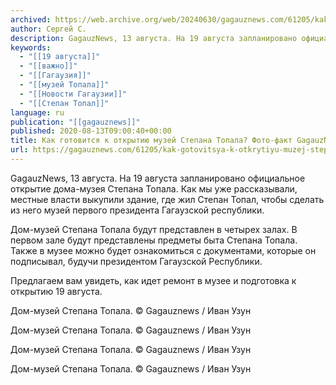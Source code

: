 ```yaml
---
archived: https://web.archive.org/web/20240630/gagauznews.com/61205/kak-gotovitsya-k-otkrytiyu-muzej-stepana-topala-foto-fakt-gagauznews.html
author: Сергей С.
description: GagauzNews, 13 августа. На 19 августа запланировано официальное открытие дома-музея Степана Топала. Как мы уже рассказывали, местные власти выкупили здание, где жил Степан Топал, чтобы сделать из него музей первого президента Гагаузской республики. Дом-музей Степана Топала будут представлен в четырех залах. В первом зале будут представлены предметы быта Степана Топала. Также в музее можно будет ознакомиться с документами, которые он подписывал, будучи президентом Гагаузской Республики. Предлагаем вам увидеть, как идет ремонт в музее и подготовка к открытию 19 августа.
keywords:
  - "[[19 августа]]"
  - "[[важно]]"
  - "[[Гагаузия]]"
  - "[[музей Топала]]"
  - "[[Новости Гагаузии]]"
  - "[[Степан Топал]]"
language: ru
publication: "[[gagauznews]]"
published: 2020-08-13T09:00:40+00:00
title: Как готовится к открытию музей Степана Топала? Фото-факт GagauzNews
url: https://gagauznews.com/61205/kak-gotovitsya-k-otkrytiyu-muzej-stepana-topala-foto-fakt-gagauznews.html
---
```


GagauzNews, 13 августа. На 19 августа запланировано официальное открытие дома-музея Степана Топала. Как мы уже рассказывали, местные власти выкупили здание, где жил Степан Топал, чтобы сделать из него музей первого президента Гагаузской республики.

Дом-музей Степана Топала будут представлен в четырех залах. В первом зале будут представлены предметы быта Степана Топала. Также в музее можно будет ознакомиться с документами, которые он подписывал, будучи президентом Гагаузской Республики.

Предлагаем вам увидеть, как идет ремонт в музее и подготовка к открытию 19 августа.

Дом-музей Степана Топала. © Gagauznews / Иван Узун

Дом-музей Степана Топала. © Gagauznews / Иван Узун

Дом-музей Степана Топала. © Gagauznews / Иван Узун

Дом-музей Степана Топала. © Gagauznews / Иван Узун